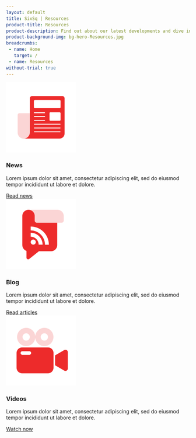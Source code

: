```yaml
---
layout: default
title: SixSq | Resources
product-title: Resources
product-description: Find out about our latest developments and dive into our products, services and solutions.
product-background-img: bg-hero-Resources.jpg
breadcrumbs:
 - name: Home
   target: /
 - name: Resources
without-trial: true
---
```


<div class="container-fluid">
    <div class="container section text-center">
        <div id="products" class="anchor-position"></div>
        <div class="row row-col-feature row-col-feature-logo">
            <div class="col-lg-4">
                <div class="shadow"><img src="assets/img/icon-news.svg">
                    <h3>News</h3>
                    <p>Lorem ipsum dolor sit amet, consectetur adipiscing elit, sed do eiusmod tempor incididunt ut labore et dolore.</p><a class="btn btn-light" role="button" href="/news" target="_blank">Read news</a>
                </div>
            </div>
            <div class="col-lg-4">
                <div class="shadow"><img src="assets/img/icon-blog.svg">
                    <h3>Blog</h3>
                    <p>Lorem ipsum dolor sit amet, consectetur adipiscing elit, sed do eiusmod tempor incididunt ut labore et dolore.</p><a class="btn btn-light" role="button" href="/blog" target="_blank">Read articles</a>
                </div>
            </div>
            <div class="col-lg-4">
                <div class="shadow"><img src="assets/img/icon-video.svg">
                    <h3>Videos</h3>
                    <p>Lorem ipsum dolor sit amet, consectetur adipiscing elit, sed do eiusmod tempor incididunt ut labore et dolore.</p><a class="btn btn-light" role="button" href="/videos" target="_blank">Watch now</a>
                </div>
            </div>
        </div>
        <!-- <div class="row row-col-feature row-col-feature-logo">
            <div class="col-lg-4">
                <div class="shadow"><img src="assets/img/icon-Webinar.svg">
                    <h3>Webinar</h3>
                    <p>Lorem ipsum dolor sit amet, consectetur adipiscing elit, sed do eiusmod tempor incididunt ut labore et dolore.</p><a class="btn btn-light" role="button" href="https://nuvla.io/" target="_blank">Watch now</a>
                </div>
            </div>
            <div class="col-lg-4">
                <div class="shadow"><img src="assets/img/icon-knowledge.svg">
                    <h3>Edge Knowledge Base</h3>
                    <p>Lorem ipsum dolor sit amet, consectetur adipiscing elit, sed do eiusmod tempor incididunt ut labore et dolore.</p><a class="btn btn-light" role="button" href="https://nuvla.io/" target="_blank">Read articles</a>
                </div>
            </div>
            <div class="col-lg-4">
                <div class="shadow"><img src="assets/img/icon-documents.svg">
                    <h3>White papers</h3>
                    <p>Lorem ipsum dolor sit amet, consectetur adipiscing elit, sed do eiusmod tempor incididunt ut labore et dolore.</p><a class="btn btn-light" role="button" href="https://nuvla.io/" target="_blank">Learn more</a>
                </div>
            </div>
        </div> -->
    </div>
</div>
